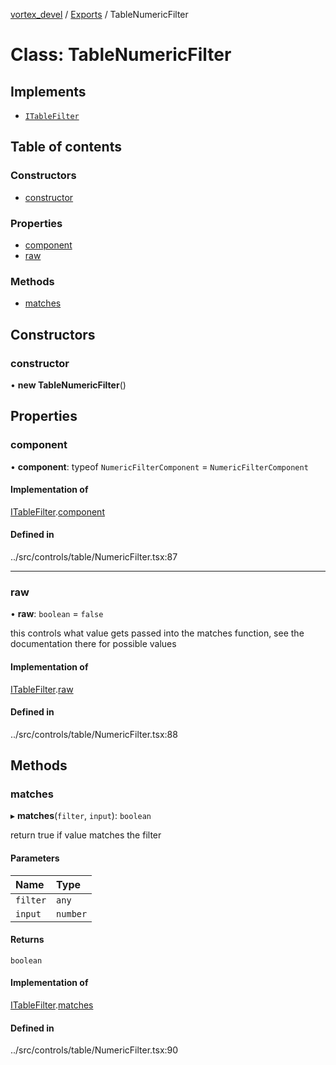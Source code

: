 [vortex_devel](../README.md) / [Exports](../modules.md) / TableNumericFilter

# Class: TableNumericFilter

## Implements

- [`ITableFilter`](../interfaces/types.ITableFilter.md)

## Table of contents

### Constructors

- [constructor](TableNumericFilter.md#constructor)

### Properties

- [component](TableNumericFilter.md#component)
- [raw](TableNumericFilter.md#raw)

### Methods

- [matches](TableNumericFilter.md#matches)

## Constructors

### constructor

• **new TableNumericFilter**()

## Properties

### component

• **component**: typeof `NumericFilterComponent` = `NumericFilterComponent`

#### Implementation of

[ITableFilter](../interfaces/types.ITableFilter.md).[component](../interfaces/types.ITableFilter.md#component)

#### Defined in

../src/controls/table/NumericFilter.tsx:87

___

### raw

• **raw**: `boolean` = `false`

this controls what value gets passed into the matches function, see the documentation there
for possible values

#### Implementation of

[ITableFilter](../interfaces/types.ITableFilter.md).[raw](../interfaces/types.ITableFilter.md#raw)

#### Defined in

../src/controls/table/NumericFilter.tsx:88

## Methods

### matches

▸ **matches**(`filter`, `input`): `boolean`

return true if value matches the filter

#### Parameters

| Name | Type |
| :------ | :------ |
| `filter` | `any` |
| `input` | `number` |

#### Returns

`boolean`

#### Implementation of

[ITableFilter](../interfaces/types.ITableFilter.md).[matches](../interfaces/types.ITableFilter.md#matches)

#### Defined in

../src/controls/table/NumericFilter.tsx:90
